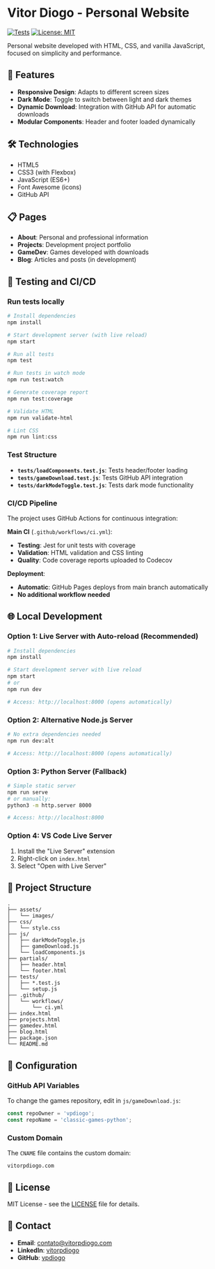 # Vitor Diogo - Personal Website

[![Tests](https://github.com/vpdiogo/my-website/workflows/Test%20and%20Deploy/badge.svg)](https://github.com/vpdiogo/my-website/actions)
[![License: MIT](https://img.shields.io/badge/License-MIT-yellow.svg)](https://opensource.org/licenses/MIT)

Personal website developed with HTML, CSS, and vanilla JavaScript, focused on simplicity and performance.

## 🚀 Features

- **Responsive Design**: Adapts to different screen sizes
- **Dark Mode**: Toggle to switch between light and dark themes
- **Dynamic Download**: Integration with GitHub API for automatic downloads
- **Modular Components**: Header and footer loaded dynamically

## 🛠️ Technologies

- HTML5
- CSS3 (with Flexbox)
- JavaScript (ES6+)
- Font Awesome (icons)
- GitHub API

## 📋 Pages

- **About**: Personal and professional information
- **Projects**: Development project portfolio
- **GameDev**: Games developed with downloads
- **Blog**: Articles and posts (in development)

## 🧪 Testing and CI/CD

### Run tests locally

```bash
# Install dependencies
npm install

# Start development server (with live reload)
npm start

# Run all tests
npm test

# Run tests in watch mode
npm run test:watch

# Generate coverage report
npm run test:coverage

# Validate HTML
npm run validate-html

# Lint CSS
npm run lint:css
```

### Test Structure

- **`tests/loadComponents.test.js`**: Tests header/footer loading
- **`tests/gameDownload.test.js`**: Tests GitHub API integration
- **`tests/darkModeToggle.test.js`**: Tests dark mode functionality

### CI/CD Pipeline

The project uses GitHub Actions for continuous integration:

**Main CI** (`.github/workflows/ci.yml`):
- **Testing**: Jest for unit tests with coverage
- **Validation**: HTML validation and CSS linting
- **Quality**: Code coverage reports uploaded to Codecov

**Deployment**:
- **Automatic**: GitHub Pages deploys from main branch automatically
- **No additional workflow needed**

## 🌐 Local Development

### Option 1: Live Server with Auto-reload (Recommended)
```bash
# Install dependencies
npm install

# Start development server with live reload
npm start
# or
npm run dev

# Access: http://localhost:8000 (opens automatically)
```

### Option 2: Alternative Node.js Server
```bash
# No extra dependencies needed
npm run dev:alt

# Access: http://localhost:8000 (opens automatically)
```

### Option 3: Python Server (Fallback)
```bash
# Simple static server
npm run serve
# or manually:
python3 -m http.server 8000

# Access: http://localhost:8000
```

### Option 4: VS Code Live Server
1. Install the "Live Server" extension
2. Right-click on `index.html`
3. Select "Open with Live Server"

## 📁 Project Structure

```
.
├── assets/
│   └── images/
├── css/
│   └── style.css
├── js/
│   ├── darkModeToggle.js
│   ├── gameDownload.js
│   └── loadComponents.js
├── partials/
│   ├── header.html
│   └── footer.html
├── tests/
│   ├── *.test.js
│   └── setup.js
├── .github/
│   └── workflows/
│       └── ci.yml
├── index.html
├── projects.html
├── gamedev.html
├── blog.html
├── package.json
└── README.md
```

## 🔧 Configuration

### GitHub API Variables

To change the games repository, edit in `js/gameDownload.js`:

```javascript
const repoOwner = 'vpdiogo';
const repoName = 'classic-games-python';
```

### Custom Domain

The `CNAME` file contains the custom domain:
```
vitorpdiogo.com
```

## 📄 License

MIT License - see the [LICENSE](LICENSE) file for details.

## 📧 Contact

- **Email**: contato@vitorpdiogo.com
- **LinkedIn**: [vitorpdiogo](https://linkedin.com/in/vitorpdiogo)
- **GitHub**: [vpdiogo](https://github.com/vpdiogo)